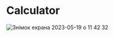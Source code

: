 # Calculator
![Знімок екрана 2023-05-19 о 11 42 32](https://github.com/DeM1-off/Calculator/assets/52733818/59c55641-b263-4ade-8478-22e7a5905793)


